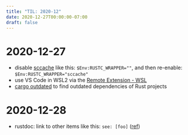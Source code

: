 ```yaml
---
title: "TIL: 2020-12"
date: 2020-12-27T00:00:00-07:00
draft: false
---
```


# 2020-12-27

  - disable [sccache](https://github.com/mozilla/sccache) like this: `$Env:RUSTC_WRAPPER=""`, and then re-enable: `$Env:RUSTC_WRAPPER="sccache"`
  - use VS Code in WSL2 via the [Remote Extension - WSL](https://code.visualstudio.com/docs/remote/wsl)
  - [cargo outdated](https://github.com/kbknapp/cargo-outdated) to find outdated dependencies of Rust projects

# 2020-12-28

  - rustdoc: link to other items like this: `see: [foo]` ([ref](https://doc.rust-lang.org/rustdoc/linking-to-items-by-name.html))
